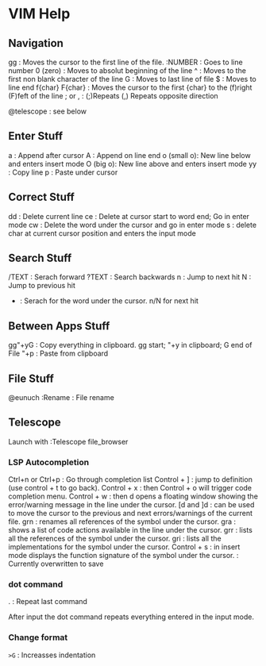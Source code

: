 # VIM Help

## Navigation

gg : Moves the cursor to the first line of the file.
:NUMBER : Goes to line number
0 (zero) : Moves to absolut beginning of the line
^ : Moves to the first non blank character of the line
G : Moves to last line of file
$ : Moves to line end
f{char} F{char} : Moves the cursor to the first {char} to the (f)right (F)feft of the line
    ; or , : (;)Repeats (,) Repeats opposite direction


@telescope : see below

## Enter Stuff

a : Append after cursor
A : Append on line end
o (small o): New line below and enters insert mode
O (big o): New line above and enters insert mode
yy : Copy line
p : Paste under cursor

## Correct Stuff

dd : Delete current line
ce : Delete at cursor start to word end; Go in enter mode
cw : Delete the word under the cursor and go in enter mode
s : delete char at current cursor position and enters the input mode

## Search Stuff

/TEXT : Serach forward
?TEXT : Search backwards
n : Jump to next hit
N : Jump to previous hit
* : Serach for the word under the cursor. n/N for next hit

## Between Apps Stuff

gg"+yG : Copy everything in clipboard. gg start; "+y in clipboard; G end of File
"+p : Paste from clipboard  

## File Stuff

@eunuch :Rename : File rename

## Telescope

Launch with :Telescope file_browser

### LSP Autocompletion

Ctrl+n or Ctrl+p : Go through completion list
Control + ] : jump to definition (use control + t to go back).
Control + x : then Control + o will trigger code completion menu.
Control + w : then d opens a floating window showing the error/warning message in the line under the cursor.
[d and ]d : can be used to move the cursor to the previous and next errors/warnings of the current file.
grn : renames all references of the symbol under the cursor.
gra : shows a list of code actions available in the line under the cursor.
grr : lists all the references of the symbol under the cursor.
gri : lists all the implementations for the symbol under the cursor.
Control + s : in insert mode displays the function signature of the symbol under the cursor. : Currently overwritten to save

### dot command

. : Repeat last command

After input the dot command repeats everything entered in the input mode.

### Change format

`>G` : Increasses indentation
